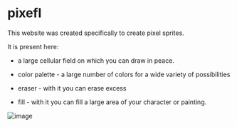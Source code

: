 # pixefl

This website was created specifically to create pixel sprites.

It is present here:
- a large cellular field on which you can draw in peace.

- color palette - a large number of colors for a wide variety of possibilities

- eraser - with it you can erase excess

- fill - with it you can fill a large area of ​​your character or painting.



![image](https://github.com/user-attachments/assets/a0e49bd5-98ff-4f4b-babd-c4e5cd350696)

